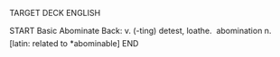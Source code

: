 TARGET DECK
ENGLISH

START
Basic
Abominate
Back: v. (-ting) detest, loathe.  abomination n. [latin: related to *abominable]
END
